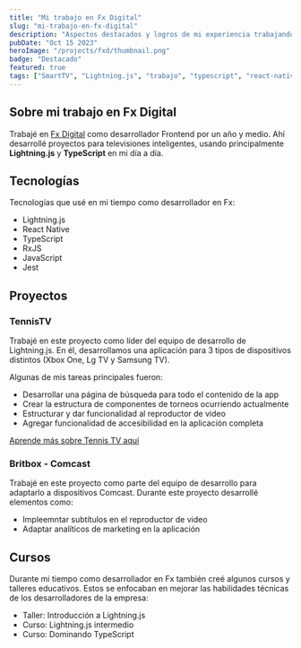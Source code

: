 ```yaml
---
title: "Mi trabajo en Fx Digital"
slug: "mi-trabajo-en-fx-digital"
description: "Aspectos destacados y logros de mi experiencia trabajando en Fx Digital"
pubDate: "Oct 15 2023"
heroImage: "/projects/fxd/thumbnail.png"
badge: "Destacado"
featured: true
tags: ["SmartTV", "Lightning.js", "trabajo", "typescript", "react-native", "jest"]
---
```


## Sobre mi trabajo en Fx Digital

Trabajé en [Fx Digital](https://fxdigital.uk/) como desarrollador Frontend por un año y medio. Ahí desarrollé proyectos para televisiones inteligentes, usando principalmente **Lightning.js** y **TypeScript** en mi día a día.

## Tecnologías

Tecnologías que usé en mi tiempo como desarrollador en Fx:

- Lightning.js
- React Native
- TypeScript
- RxJS
- JavaScript
- Jest

## Proyectos

### TennisTV

Trabajé en este proyecto como líder del equipo de desarrollo de Lightning.js. En él, desarrollamos una aplicación para 3 tipos de dispositivos distintos (Xbox One, Lg TV y Samsung TV). 

Algunas de mis tareas principales fueron:
- Desarrollar una página de búsqueda para todo el contenido de la app
- Crear la estructura de componentes de torneos ocurriendo actualmente
- Estructurar y dar funcionalidad al reproductor de video
- Agregar funcionalidad de accesibilidad en la aplicación completa

[Aprende más sobre Tennis TV aquí](https://gb.lgappstv.com/main/tvapp/detail?appId=987048&catCode1=&moreYn=N&cateYn=N&orderType=0&headerName=&appRankCode=&sellrUsrNo=)

### Britbox - Comcast

Trabajé en este proyecto como parte del equipo de desarrollo para adaptarlo a dispositivos Comcast. Durante este proyecto desarrollé elementos como:

- Impleemntar subtítulos en el reproductor de video
- Adaptar analíticos de marketing en la aplicación

## Cursos

Durante mi tiempo como desarrollador en Fx también creé algunos cursos y talleres educativos. Estos se enfocaban en mejorar las habilidades técnicas de los desarrolladores de la empresa:

- Taller: Introducción a Lightning.js
- Curso: Lightning.js intermedio
- Curso: Dominando TypeScript